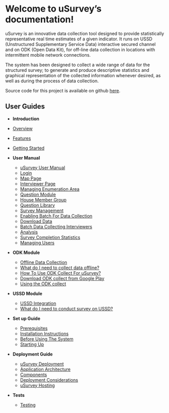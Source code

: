 Welcome to uSurvey’s documentation!
========
uSurvey is an innovative data collection tool designed to provide statistically representative real time estimates of a given indicator. It runs on USSD (Unstructured Supplementary Service Data) interactive secured channel and on ODK (Open Data Kit), for off-line data collection in locations with intermittent mobile network connections.

The system has been designed to collect a wide range of data for the structured survey; to generate and produce descriptive statistics and graphical representation of the collected information whenever desired, as well as during the process of data collection.

Source code for this project is available on github [here](/ "github repo").

User Guides
-----------
*  **Introduction** 
  * [Overview](./index.md)
  * [Features](./index.md#features)
  * [Getting Started](./index.md#what-to-do-next)

* **User Manual**
  * [uSurvey User Manual](./user_manual.md#usurvey-user-manual) 
  * [Login](./user_manual.md#login) 
  * [Map Page](./user_manual.md#map-page) 
  * [Interviewer Page](https://github.com/unicefuganda/uSurvey/blob/uSurvey/docs/user_manual.md#interviewer-page)
  * [Managing Enumeration Area](https://github.com/unicefuganda/uSurvey/blob/uSurvey/docs/user_manual.md#managing-enumeration-area)
  * [Question Module](https://github.com/unicefuganda/uSurvey/blob/uSurvey/docs/user_manual.md#question-module)
  * [House Member Group](https://github.com/unicefuganda/uSurvey/blob/uSurvey/docs/user_manual.md#house-member-group)
  * [Question Library](https://github.com/unicefuganda/uSurvey/blob/uSurvey/docs/user_manual.md#question-library)
  * [Survey Management](https://github.com/unicefuganda/uSurvey/blob/uSurvey/docs/user_manual.md#survey-management)
  * [Enabling Batch For Data Collection](https://github.com/unicefuganda/uSurvey/blob/uSurvey/docs/user_manual.md#enabling-batch-for-data-collection)
  * [Download Data](https://github.com/unicefuganda/uSurvey/blob/uSurvey/docs/user_manual.md#download-data)
  * [Batch Data Collecting Interviewers](https://github.com/unicefuganda/uSurvey/blob/uSurvey/docs/user_manual.md#batch-data-collecting-interviewers)
  * [Analysis](https://github.com/unicefuganda/uSurvey/blob/uSurvey/docs/user_manual.md#analysis)
  * [Survey Completion Statistics](https://github.com/unicefuganda/uSurvey/blob/uSurvey/docs/user_manual.md#survey-completion-statistics)
  * [Managing Users](https://github.com/unicefuganda/uSurvey/blob/uSurvey/docs/user_manual.md#managing-users)

* **ODK Module**
  * [Offline Data Collection](https://github.com/unicefuganda/uSurvey/blob/uSurvey/docs/odk_guide.md#offline-data-collection)
  * [What do I need to collect data offline?](https://github.com/unicefuganda/uSurvey/blob/uSurvey/docs/odk_guide.md#what-do-i-need-to-collect-data-offline)
  * [How To Use ODK Collect For uSurvey?](https://github.com/unicefuganda/uSurvey/blob/uSurvey/docs/odk_guide.md#how-to-use-odk-collect-for-usurvey)
  * [Download ODK collect from Google Play](https://github.com/unicefuganda/uSurvey/blob/uSurvey/docs/odk_guide.md#download-odk-collect-from-google-play)
  * [Using the ODK collect](https://github.com/unicefuganda/uSurvey/blob/uSurvey/docs/odk_guide.md#using-the-odk-collect)
  
* **USSD Module**
  * [USSD Integration](https://github.com/unicefuganda/uSurvey/blob/uSurvey/docs/ussd-integration.md#ussd-integration)
  * [What do I need to conduct survey on USSD?](https://github.com/unicefuganda/uSurvey/blob/uSurvey/docs/ussd-integration.md#what-do-i-need-to-conduct-survey-on-ussd)

* **Set up Guide**
  * [Prerequisites](https://github.com/unicefuganda/uSurvey/blob/uSurvey/docs/installation.md#prerequisites)
  * [Installation Instructions](https://github.com/unicefuganda/uSurvey/blob/uSurvey/docs/installation.md#installation-instructions)
  * [Before Using The System](https://github.com/unicefuganda/uSurvey/blob/uSurvey/docs/installation.md#before-using-the-system)
  * [Starting Up](https://github.com/unicefuganda/uSurvey/blob/uSurvey/docs/installation.md#starting-up)

* **Deployment Guide**
  * [uSurvey Deployment](https://github.com/unicefuganda/uSurvey/blob/uSurvey/docs/deployment_guide.md#usurvey-deployment)
  * [Application Architecture](https://github.com/unicefuganda/uSurvey/blob/uSurvey/docs/deployment_guide.md#application-architecture)
  * [Components](https://github.com/unicefuganda/uSurvey/blob/uSurvey/docs/deployment_guide.md#components)
  * [Deployment Considerations](https://github.com/unicefuganda/uSurvey/blob/uSurvey/docs/deployment_guide.md#deployment-considerations)
  * [uSurvey Hosting](https://github.com/unicefuganda/uSurvey/blob/uSurvey/docs/deployment_guide.md#usurvey-hosting)
  
* **Tests**
  * [Testing](https://github.com/unicefuganda/uSurvey/blob/uSurvey/docs/tests.md)

